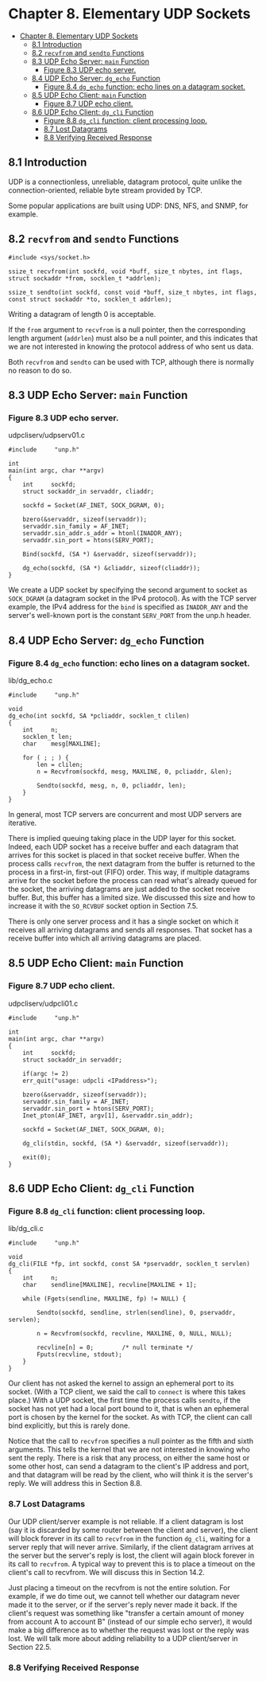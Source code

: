 # Chapter 8. Elementary UDP Sockets

- [Chapter 8. Elementary UDP Sockets](#chapter-8-elementary-udp-sockets)
  - [8.1 Introduction](#81-introduction)
  - [8.2 `recvfrom` and `sendto` Functions](#82-recvfrom-and-sendto-functions)
  - [8.3 UDP Echo Server: `main` Function](#83-udp-echo-server-main-function)
    - [Figure 8.3 UDP echo server.](#figure-83-udp-echo-server)
  - [8.4 UDP Echo Server: `dg_echo` Function](#84-udp-echo-server-dg_echo-function)
    - [Figure 8.4 `dg_echo` function: echo lines on a datagram socket.](#figure-84-dg_echo-function-echo-lines-on-a-datagram-socket)
  - [8.5 UDP Echo Client: `main` Function](#85-udp-echo-client-main-function)
    - [Figure 8.7 UDP echo client.](#figure-87-udp-echo-client)
  - [8.6 UDP Echo Client: `dg_cli` Function](#86-udp-echo-client-dg_cli-function)
    - [Figure 8.8 `dg_cli` function: client processing loop.](#figure-88-dg_cli-function-client-processing-loop)
    - [8.7 Lost Datagrams](#87-lost-datagrams)
    - [8.8 Verifying Received Response](#88-verifying-received-response)

## 8.1 Introduction

UDP is a connectionless, unreliable, datagram protocol, quite unlike the connection-oriented, reliable byte stream provided by TCP.

Some popular applications are built using UDP: DNS, NFS, and SNMP, for example.

## 8.2 `recvfrom` and `sendto` Functions

    #include <sys/socket.h>
 
    ssize_t recvfrom(int sockfd, void *buff, size_t nbytes, int flags, struct sockaddr *from, socklen_t *addrlen);
 
    ssize_t sendto(int sockfd, const void *buff, size_t nbytes, int flags, const struct sockaddr *to, socklen_t addrlen);

Writing a datagram of length 0 is acceptable. 

If the `from` argument to `recvfrom` is a null pointer, then the corresponding length argument (`addrlen`) must also be a null pointer, and this indicates that we are not interested in knowing the protocol address of who sent us data.

Both `recvfrom` and `sendto` can be used with TCP, although there is normally no reason to do so.

## 8.3 UDP Echo Server: `main` Function

### Figure 8.3 UDP echo server.

udpcliserv/udpserv01.c

    #include     "unp.h"

    int
    main(int argc, char **argv)
    {
        int     sockfd;
        struct sockaddr_in servaddr, cliaddr;

        sockfd = Socket(AF_INET, SOCK_DGRAM, 0);

        bzero(&servaddr, sizeof(servaddr));
        servaddr.sin_family = AF_INET;
        servaddr.sin_addr.s_addr = htonl(INADDR_ANY);
        servaddr.sin_port = htons(SERV_PORT);

        Bind(sockfd, (SA *) &servaddr, sizeof(servaddr));

        dg_echo(sockfd, (SA *) &cliaddr, sizeof(cliaddr));
    }

We create a UDP socket by specifying the second argument to socket as `SOCK_DGRAM` (a datagram socket in the IPv4 protocol). As with the TCP server example, the IPv4 address for the `bind` is specified as `INADDR_ANY` and the server's well-known port is the constant `SERV_PORT` from the unp.h header.

## 8.4 UDP Echo Server: `dg_echo` Function

### Figure 8.4 `dg_echo` function: echo lines on a datagram socket.

lib/dg_echo.c

    #include     "unp.h"

    void
    dg_echo(int sockfd, SA *pcliaddr, socklen_t clilen)
    {
        int     n;
        socklen_t len;
        char    mesg[MAXLINE];

        for ( ; ; ) {
            len = clilen;
            n = Recvfrom(sockfd, mesg, MAXLINE, 0, pcliaddr, &len);

            Sendto(sockfd, mesg, n, 0, pcliaddr, len);
        }
    }

In general, most TCP servers are concurrent and most UDP servers are iterative.

There is implied queuing taking place in the UDP layer for this socket. Indeed, each UDP socket has a receive buffer and each datagram that arrives for this socket is placed in that socket receive buffer. When the process calls `recvfrom`, the next datagram from the buffer is returned to the process in a first-in, first-out (FIFO) order. This way, if multiple datagrams arrive for the socket before the process can read what's already queued for the socket, the arriving datagrams are just added to the socket receive buffer. But, this buffer has a limited size. We discussed this size and how to increase it with the `SO_RCVBUF` socket option in Section 7.5.

There is only one server process and it has a single socket on which it receives all arriving datagrams and sends all responses. That socket has a receive buffer into which all arriving datagrams are placed.

## 8.5 UDP Echo Client: `main` Function

### Figure 8.7 UDP echo client.

udpcliserv/udpcli01.c

    #include     "unp.h"

    int
    main(int argc, char **argv)
    {
        int     sockfd;
        struct sockaddr_in servaddr;

        if(argc != 2)
        err_quit("usage: udpcli <IPaddress>");

        bzero(&servaddr, sizeof(servaddr));
        servaddr.sin_family = AF_INET;
        servaddr.sin_port = htons(SERV_PORT);
        Inet_pton(AF_INET, argv[1], &servaddr.sin_addr);

        sockfd = Socket(AF_INET, SOCK_DGRAM, 0);

        dg_cli(stdin, sockfd, (SA *) &servaddr, sizeof(servaddr));

        exit(0);
    }

## 8.6 UDP Echo Client: `dg_cli` Function

### Figure 8.8 `dg_cli` function: client processing loop.

lib/dg_cli.c

    #include     "unp.h"

    void
    dg_cli(FILE *fp, int sockfd, const SA *pservaddr, socklen_t servlen)
    {
        int     n;
        char    sendline[MAXLINE], recvline[MAXLINE + 1];

        while (Fgets(sendline, MAXLINE, fp) != NULL) {

            Sendto(sockfd, sendline, strlen(sendline), 0, pservaddr, servlen);

            n = Recvfrom(sockfd, recvline, MAXLINE, 0, NULL, NULL);

            recvline[n] = 0;        /* null terminate */
            Fputs(recvline, stdout);
        }
    }

Our client has not asked the kernel to assign an ephemeral port to its socket. (With a TCP client, we said the call to `connect` is where this takes place.) With a UDP socket, the first time the process calls `sendto`, if the socket has not yet had a local port bound to it, that is when an ephemeral port is chosen by the kernel for the socket. As with TCP, the client can call bind explicitly, but this is rarely done.

Notice that the call to `recvfrom` specifies a null pointer as the fifth and sixth arguments. This tells the kernel that we are not interested in knowing who sent the reply. There is a risk that any process, on either the same host or some other host, can send a datagram to the client's IP address and port, and that datagram will be read by the client, who will think it is the server's reply. We will address this in Section 8.8.

### 8.7 Lost Datagrams

Our UDP client/server example is not reliable. If a client datagram is lost (say it is discarded by some router between the client and server), the client will block forever in its call to `recvfrom` in the function `dg_cli`, waiting for a server reply that will never arrive. Similarly, if the client datagram arrives at the server but the server's reply is lost, the client will again block forever in its call to `recvfrom`. A typical way to prevent this is to place a timeout on the client's call to recvfrom. We will discuss this in Section 14.2.

Just placing a timeout on the recvfrom is not the entire solution. For example, if we do time out, we cannot tell whether our datagram never made it to the server, or if the server's reply never made it back. If the client's request was something like "transfer a certain amount of money from account A to account B" (instead of our simple echo server), it would make a big difference as to whether the request was lost or the reply was lost. We will talk more about adding reliability to a UDP client/server in Section 22.5.

### 8.8 Verifying Received Response






